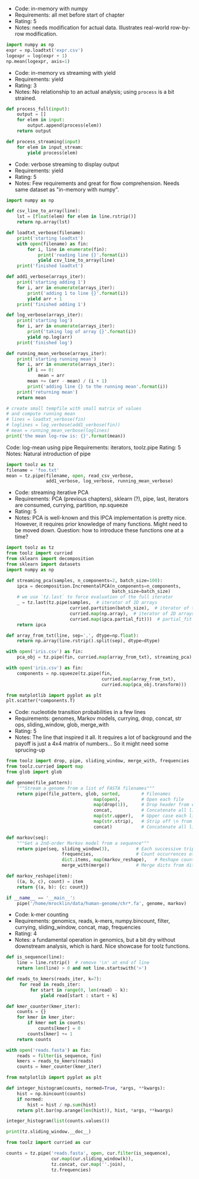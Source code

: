 
- Code: in-memory with numpy
- Requirements: all met before start of chapter
- Rating: 5
- Notes: needs modification for actual data. Illustrates
  real-world row-by-row modification.

```python
import numpy as np
expr = np.loadtxt('expr.csv')
logexpr = log(expr + 1)
np.mean(logexpr, axis=1)
```

- Code: in-memory vs streaming with yield
- Requirements: yield
- Rating: 3
- Notes: No relationship to an actual analysis; using `process` is a bit
  strained.

```python
def process_full(input):
    output = []
    for elem in input:
        output.append(process(elem))
    return output

def process_streaming(input)
    for elem in input_stream:
        yield process(elem)
```

- Code: verbose streaming to display output
- Requirements: yield
- Rating: 5
- Notes: Few requirements and great for flow comprehension. Needs same dataset
  as "in-memory with numpy".

```python
import numpy as np

def csv_line_to_array(line):
    lst = [float(elem) for elem in line.rstrip()]
    return np.array(lst)

def loadtxt_verbose(filename):
    print('starting loadtxt')
    with open(filename) as fin:
        for i, line in enumerate(fin):
            print('reading line {}'.format(i))
            yield csv_line_to_array(line)
    print('finished loadtxt')

def add1_verbose(arrays_iter):
    print('starting adding 1')
    for i, arr in enumerate(arrays_iter):
        print('adding 1 to line {}'.format(i))
        yield arr + 1
    print('finished adding 1')

def log_verbose(arrays_iter):
    print('starting log')
    for i, arr in enumerate(arrays_iter):
        print('taking log of array {}'.format(i))
        yield np.log(arr)
    print('finished log')

def running_mean_verbose(arrays_iter):
    print('starting running mean')
    for i, arr in enumerate(arrays_iter):
        if i == 0:
            mean = arr
        mean += (arr - mean) / (i + 1)
        print('adding line {} to the running mean'.format(i))
    print('returning mean')
    return mean
```

```python
# create small tempfile with small matrix of values
# and compute running mean
# lines = loadtxt_verbose(fin)
# loglines = log_verbose(add1_verbose(fin))
# mean = running_mean_verbose(loglines)
print('the mean log-row is: {}'.format(mean))
```

Code: log-mean using pipe
Requirements: iterators, toolz.pipe
Rating: 5
Notes: Natural introduction of pipe
```python
import toolz as tz
filename = 'foo.txt'
mean = tz.pipe(filename, open, read_csv_verbose,
               add1_verbose, log_verbose, running_mean_verbose)
```

- Code: streaming iterative PCA
- Requirements: PCA (previous chapters), sklearn (?), pipe, last, iterators are
  consumed, currying, partition, np.squeeze
- Rating: 5
- Notes: PCA is well-known and this IPCA implementation is pretty nice.
  However, it requires prior knowledge of many functions. Might need to be
  moved down. Question: how to introduce these functions one at a time?

```python
import toolz as tz
from toolz import curried
from sklearn import decomposition
from sklearn import datasets
import numpy as np

def streaming_pca(samples, n_components=2, batch_size=100):
    ipca = decomposition.IncrementalPCA(n_components=n_components,
                                        batch_size=batch_size)
    # we use `tz.last` to force evaluation of the full iterator
    _ = tz.last(tz.pipe(samples,  # iterator of 1D arrays
                        curried.partition(batch_size),  # iterator of tuples
                        curried.map(np.array),  # iterator of 2D arrays
                        curried.map(ipca.partial_fit)))  # partial_fit on each
    return ipca
```

```python
def array_from_txt(line, sep=',', dtype=np.float):
    return np.array(line.rstrip().split(sep), dtype=dtype)

with open('iris.csv') as fin:
    pca_obj = tz.pipe(fin, curried.map(array_from_txt), streaming_pca)

with open('iris.csv') as fin:
    components = np.squeeze(tz.pipe(fin,
                                    curried.map(array_from_txt),
                                    curried.map(pca_obj.transform)))

from matplotlib import pyplot as plt
plt.scatter(*components.T)
```

- Code: nucleotide transition probabilities in a few lines
- Requirements: genomes, Markov models, currying, drop, concat, str ops,
  sliding_window, glob, merge_with
- Rating: 5
- Notes: The line that inspired it all. It requires a lot of background and the
  payoff is just a 4x4 matrix of numbers... So it might need some sprucing-up

```python
from toolz import drop, pipe, sliding_window, merge_with, frequencies
from toolz.curried import map
from glob import glob

def genome(file_pattern):
    """Stream a genome from a list of FASTA filenames"""
    return pipe(file_pattern, glob, sorted,        # Filenames
                                 map(open),        # Open each file
                                 map(drop(1)),     # Drop header from each file
                                 concat,           # Concatenate all lines from all files together
                                 map(str.upper),   # Upper case each line
                                 map(str.strip),   # Strip off \n from each line
                                 concat)           # Concatenate all lines into one giant string sequence

def markov(seq):
    """Get a 2nd-order Markov model from a sequence"""
    return pipe(seq, sliding_window(3),          # Each successive triple{(A, A): {T: 10}}
                     frequencies,                # Count occurrences of each triple
                     dict.items, map(markov_reshape),   # Reshape counts so {(A, A, T): 10} -> {(A, A): {T: 10}}
                     merge_with(merge))          # Merge dicts from different pairs

def markov_reshape(item):
    ((a, b, c), count) = item
    return {(a, b): {c: count}}

if __name__ == '__main__':
    pipe('/home/mrocklin/data/human-genome/chr*.fa', genome, markov)
```

- Code: k-mer counting
- Requirements: genomics, reads, k-mers, numpy.bincount, filter, currying,
  sliding_window, concat, map, frequencies
- Rating: 4
- Notes: a fundamental operation in genomics, but a bit dry without downstream
  analysis, which is hard. Nice showcase for toolz functions.

```python
def is_sequence(line):
    line = line.rstrip()  # remove '\n' at end of line
    return len(line) > 0 and not line.startswith('>')

def reads_to_kmers(reads_iter, k=7):
     for read in reads_iter:
         for start in range(0, len(read) - k):
             yield read[start : start + k]

def kmer_counter(kmer_iter):
    counts = {}
    for kmer in kmer_iter:
        if kmer not in counts:
            counts[kmer] = 0
        counts[kmer] += 1
    return counts

with open('reads.fasta') as fin:
    reads = filter(is_sequence, fin)
    kmers = reads_to_kmers(reads)
    counts = kmer_counter(kmer_iter)
```


```python
from matplotlib import pyplot as plt

def integer_histogram(counts, normed=True, *args, **kwargs):
    hist = np.bincount(counts)
    if normed:
        hist = hist / np.sum(hist)
    return plt.bar(np.arange(len(hist)), hist, *args, **kwargs)

integer_histogram(list(counts.values())
```

```python
print(tz.sliding_window.__doc__)
```

```python
from toolz import curried as cur

counts = tz.pipe('reads.fasta', open, cur.filter(is_sequence),
                 cur.map(cur.sliding_window(k)),
                 tz.concat, cur.map(''.join),
                 tz.frequencies)
```


